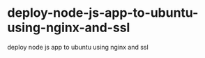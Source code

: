 # deploy-node-js-app-to-ubuntu-using-nginx-and-ssl
deploy node js app to ubuntu using nginx and ssl
